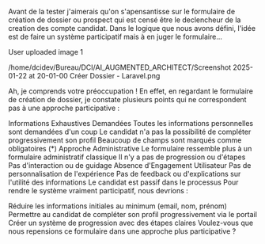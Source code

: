Avant de la tester j'aimerais qu'on s'apensantisse sur le formulaire de création de dossier ou prospect qui est censé être le declencheur de la creation des compte candidat. Dans le logique que nous avons défini, l'idée est de faire un système participatif mais à en juger le formulaire... 

User uploaded image 1

/home/dcidev/Bureau/DCI/AI_AUGMENTED_ARCHITECT/Screenshot 2025-01-22 at 20-01-00 Créer Dossier - Laravel.png

Ah, je comprends votre préoccupation ! En effet, en regardant le formulaire de création de dossier, je constate plusieurs points qui ne correspondent pas à une approche participative :

Informations Exhaustives Demandées
Toutes les informations personnelles sont demandées d'un coup
Le candidat n'a pas la possibilité de compléter progressivement son profil
Beaucoup de champs sont marqués comme obligatoires (*)
Approche Administrative
Le formulaire ressemble plus à un formulaire administratif classique
Il n'y a pas de progression ou d'étapes
Pas d'interaction ou de guidage
Absence d'Engagement Utilisateur
Pas de personnalisation de l'expérience
Pas de feedback ou d'explications sur l'utilité des informations
Le candidat est passif dans le processus
Pour rendre le système vraiment participatif, nous devrions :

Réduire les informations initiales au minimum (email, nom, prénom)
Permettre au candidat de compléter son profil progressivement via le portail
Créer un système de progression avec des étapes claires
Voulez-vous que nous repensions ce formulaire dans une approche plus participative ?